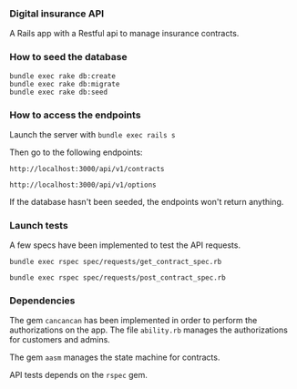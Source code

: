 ### Digital insurance API

A Rails app with a Restful api to manage insurance contracts.

### How to seed the database

```
bundle exec rake db:create
bundle exec rake db:migrate
bundle exec rake db:seed
```

### How to access the endpoints

Launch the server with `bundle exec rails s`

Then go to the following endpoints:

`http://localhost:3000/api/v1/contracts`

`http://localhost:3000/api/v1/options`

If the database hasn't been seeded, the endpoints won't return anything.

### Launch tests

A few specs have been implemented to test the API requests.

```
bundle exec rspec spec/requests/get_contract_spec.rb
```

```
bundle exec rspec spec/requests/post_contract_spec.rb
```

### Dependencies

The gem `cancancan` has been implemented in order to perform the authorizations on the app. The file `ability.rb` manages the authorizations for customers and admins.

The gem `aasm` manages the state machine for contracts.

API tests depends on the `rspec` gem.
